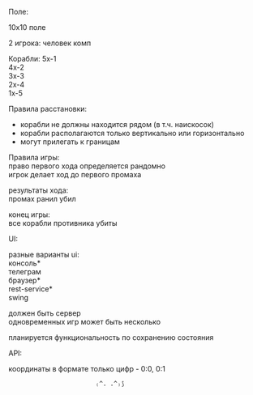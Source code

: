 Поле:

10x10 поле

2 игрока:
человек
комп

Корабли: 
5x-1  
4х-2  
3х-3  
2х-4  
1х-5  

Правила расстановки:
* корабли не должны находится рядом (в т.ч. наискосок)
* корабли располагаются только вертикально или горизонтально
* могут прилегать к границам

Правила игры:  
право первого хода определяется рандомно  
игрок делает ход до первого промаха  

результаты хода:  
    промах
    ранил
    убил


конец игры:  
все корабли противника убиты


UI:

разные варианты ui:  
консоль*  
телеграм  
браузер*  
rest-service*  
swing  

должен быть сервер  
одновременных игр может быть несколько

планируется функциональность по сохранению состояния


API:

координаты в формате только цифр - 0:0, 0:1

                            ₍^. .^₎⟆







